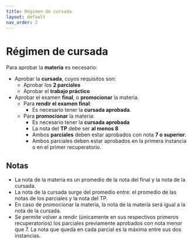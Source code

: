 ```yaml
---
title: Régimen de cursada
layout: default
nav_order: 2
---
```


# Régimen de cursada

Para aprobar la **materia** es necesario:

- Aprobar la **cursada**, cuyos requisitos son:
    - Aprobar los **2 parciales**
    - Aprobar el **trabajo práctico**
- Aprobar el examen **final**, o **promocionar** la materia.
    - Para **rendir el examen final**:
        - Es necesario tener la **cursada aprobada**.
    - Para **promocionar** la materia:
        - Es necesario tener la **cursada aprobada**
        - La nota del **TP** debe ser **al menos 8**
        - Ambos **parciales** deben estar aprobados con nota **7 o superior**.
        - Ambos parciales deben estar aprobados en la primera instancia o en el primer recuperatorio.

## Notas

- La nota de la materia es un promedio de la nota del final y la nota de la cursada.
- La nota de la cursada surge del promedio entre: el promedio de las notas de los parciales y la nota del TP.
- En caso de promocionar la materia, la nota de la materia será igual a la nota de la cursada.
- Se permite volver a rendir (únicamente en sus respectivos primeros recuperatorios) los parciales previamente aprobados con nota menor que 7. La nota que queda en cada parcial es la máxima entre sus dos instancias.
